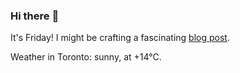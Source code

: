 ### Hi there :wave:

It's Friday! I might be crafting a fascinating [blog post](https://www.benjaminwuethrich.dev).

Weather in Toronto: sunny, at +14°C.
